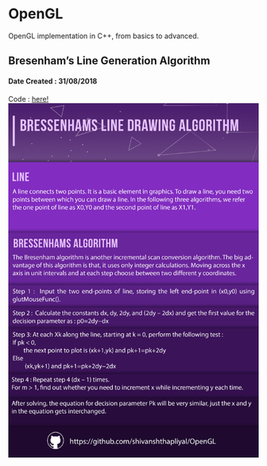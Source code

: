 # OpenGL
OpenGL implementation in C++, from basics to advanced.

## Bresenham’s Line Generation Algorithm
#### Date Created : 31/08/2018
Code : [here!](https://github.com/shivanshthapliyal/OpenGL/blob/master/Bresenhams%20Algorithm.cpp) <br/>
![Bresenham’s Line Generation Algorithm](/Images/BresenhamLineGeneration.jpg)
